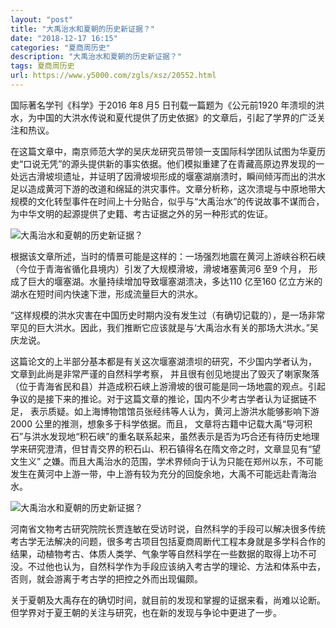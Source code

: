 ```yaml
---
layout: "post"
title: "大禹治水和夏朝的历史新证据？"
date: "2018-12-17 16:15"
categories: "夏商周历史"
description: "大禹治水和夏朝的历史新证据？"
tags: 夏商周历史
url: https://www.y5000.com/zgls/xsz/20552.html
---
```






国际著名学刊《科学》于2016 年8 月5 日刊载一篇题为《公元前1920
年溃坝的洪水，为中国的大洪水传说和夏代提供了历史依据》的文章后，引起了学界的广泛关注和热议。

在这篇文章中，南京师范大学的吴庆龙研究员带领一支国际科学团队试图为华夏历史“口说无凭”的源头提供新的事实依据。他们模拟重建了在青藏高原边界发现的一处远古滑坡坝遗址，并证明了因滑坡坝形成的堰塞湖崩溃时，瞬间倾泻而出的洪水足以造成黄河下游的改道和绵延的洪灾事件。文章分析称，这次溃堤与中原地带大规模的文化转型事件在时间上十分贴合，似乎与“大禹治水”的传说故事不谋而合，为中华文明的起源提供了史籍、考古证据之外的另一种形式的佐证。

![大禹治水和夏朝的历史新证据？](/uploads/allimg/170428/6-1F42Q51I5V8.JPG)

根据该文章所述，当时的情景可能是这样的：一场强烈地震在黄河上游峡谷积石峡（今位于青海省循化县境内）引发了大规模滑坡，滑坡堵塞黄河6 至9 个月，
形成了巨大的堰塞湖。水量持续增加导致堰塞湖溃决，多达110 亿至160 亿立方米的湖水在短时间内快速下泄，形成流量巨大的洪水。

“这样规模的洪水灾害在中国历史时期内没有发生过（有确切记载的），是一场非常罕见的巨大洪水。因此，我们推断它应该就是与‘大禹治水有关的那场大洪水。”吴庆龙说。

这篇论文的上半部分基本都是有关这次堰塞湖溃坝的研究，不少国内学者认为， 文章到此尚是非常严谨的自然科学考察，
并且很有创见地提出了毁灭了喇家聚落（位于青海省民和县）并造成积石峡上游滑坡的很可能是同一场地震的观点。引起争议的是接下来的推论。对于这篇文章的推论，国内不少考古学者认为证据链不足，
表示质疑。如上海博物馆馆员张经纬等人认为，黄河上游洪水能够影响下游2000 公里的推测，想象多于科学依据。而且，
文章将古籍中记载大禹“导河积石”与洪水发现地“积石峡”的重名联系起来，虽然表示是否为巧合还有待历史地理学来研究澄清，但甘青交界的积石山、积石镇得名在隋文帝之时，文章显见有“望文生义”
之嫌。而且大禹治水的范围，学术界倾向于认为只能在郑州以东，不可能发生在黄河中上游一带，中上游有较为充分的回旋余地，大禹不可能远赴青海治水。

![大禹治水和夏朝的历史新证据？](/uploads/allimg/170428/6-1F42Q51P2Y3.JPG)

河南省文物考古研究院院长贾连敏在受访时说，自然科学的手段可以解决很多传统考古学无法解决的问题，很多考古项目包括夏商周断代工程本身就是多学科合作的结果，动植物考古、体质人类学、气象学等自然科学在一些数据的取得上功不可没。不过他也认为，自然科学作为手段应该纳入考古学的理论、方法和体系中去，
否则，就会游离于考古学的把控之外而出现偏颇。

关于夏朝及大禹存在的确切时间，就目前的发现和掌握的证据来看，尚难以论断。但学界对于夏王朝的关注与研究，也在新的发现与争论中更进了一步。
